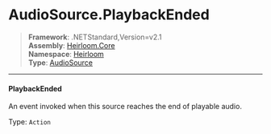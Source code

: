 # AudioSource.PlaybackEnded

> **Framework**: .NETStandard,Version=v2.1  
> **Assembly**: [Heirloom.Core][0]  
> **Namespace**: [Heirloom][0]  
> **Type**: [AudioSource][1]  

--------------------------------------------------------------------------------

#### PlaybackEnded


An event invoked when this source reaches the end of playable audio.

Type: `Action`

[0]: ../Heirloom.Core.md
[1]: Heirloom.AudioSource.md
